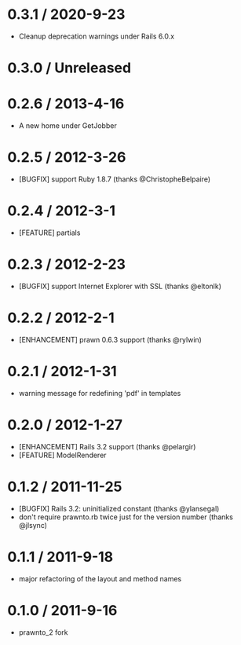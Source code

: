 # 0.3.1 / 2020-9-23

* Cleanup deprecation warnings under Rails 6.0.x

# 0.3.0 / Unreleased

# 0.2.6 / 2013-4-16

* A new home under GetJobber

# 0.2.5 / 2012-3-26

* [BUGFIX] support Ruby 1.8.7 (thanks @ChristopheBelpaire)

# 0.2.4 / 2012-3-1

* [FEATURE] partials

# 0.2.3 / 2012-2-23

* [BUGFIX] support Internet Explorer with SSL (thanks @eltonlk)

# 0.2.2 / 2012-2-1

* [ENHANCEMENT] prawn 0.6.3 support (thanks @rylwin)

# 0.2.1 / 2012-1-31

* warning message for redefining 'pdf' in templates

# 0.2.0 / 2012-1-27

* [ENHANCEMENT] Rails 3.2 support (thanks @pelargir)
* [FEATURE] ModelRenderer

# 0.1.2 / 2011-11-25

* [BUGFIX] Rails 3.2: uninitialized constant (thanks @ylansegal)
* don't require prawnto.rb twice just for the version number (thanks @jlsync)

# 0.1.1 / 2011-9-18

* major refactoring of the layout and method names

# 0.1.0 / 2011-9-16

* prawnto_2 fork
